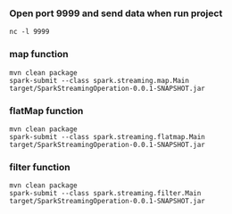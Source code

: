 ### Open port 9999 and send data when run project

```
nc -l 9999
```

### map function

```
mvn clean package
spark-submit --class spark.streaming.map.Main target/SparkStreamingOperation-0.0.1-SNAPSHOT.jar
```

### flatMap function

```
mvn clean package
spark-submit --class spark.streaming.flatmap.Main target/SparkStreamingOperation-0.0.1-SNAPSHOT.jar
```

### filter function

```
mvn clean package
spark-submit --class spark.streaming.filter.Main target/SparkStreamingOperation-0.0.1-SNAPSHOT.jar
```
